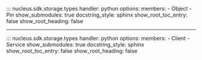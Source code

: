 ::: nucleus.sdk.storage.types
    handler: python
    options:
      members:
        - Object
        - Pin
      show_submodules: true
      docstring_style: sphinx
      show_root_toc_entry: false
      show_root_heading: false

---

::: nucleus.sdk.storage.types
    handler: python
    options:
      members:
        - Client
        - Service
      show_submodules: true
      docstring_style: sphinx
      show_root_toc_entry: false
      show_root_heading: false
